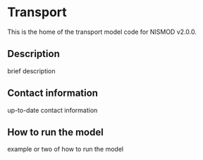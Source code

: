 # Transport

This is the home of the transport model code for NISMOD v2.0.0.

## Description

brief description

## Contact information

up-to-date contact information

## How to run the model

example or two of how to run the model
